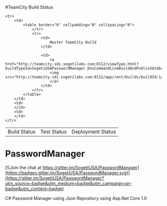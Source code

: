 #TeamCity Build Status
<br/>


<table border="0" cellpadding="0" cellspacing="0">
	<tr>
		<td>
			Build Status
		</td>
		<td>
			Test Status
		</td>
		<td>
			Deployment Status
		</td>
	</tr>
	
	<tr>
		<td>
			<table border="0" cellpadding="0" cellspacing="0">
				</tr>
				<tr>
					<td>
						Master TeamCity Build
					</td>
					
					<td>
						<a href="http://teamcity.sdi.sogetilabs.com:8112/viewType.html?buildTypeId=SogetiUSAPasswordManager_DnuCommandLineBuildAndPublish&tab=buildTypeStatusDiv&branch_SogetiUSAPasswordManager=__all_branches__&guest=1">
						<img src="http://teamcity.sdi.sogetilabs.com:8112/app/rest/builds/buildId:1/statusIcon"/>
						</a>
					</td>
				</tr>
			</table>
		</td>
		<td>
		</td>
		<td>
		</td>
	</tr>
</table>





# PasswordManager

[![Join the chat at https://gitter.im/SogetiUSA/PasswordManager](https://badges.gitter.im/SogetiUSA/PasswordManager.svg)](https://gitter.im/SogetiUSA/PasswordManager?utm_source=badge&utm_medium=badge&utm_campaign=pr-badge&utm_content=badge)<BR/>

C# Password Manager using Json Repository using Asp.Net Core 1.0

